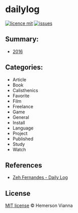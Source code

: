 # dailylog

[![licence mit](https://img.shields.io/badge/license-MIT-blue.svg?style=flat-square)](http://hemersonvianna.mit-license.org/)
[![issues](https://img.shields.io/github/issues/hemersonvianna/dailylog.svg?style=flat-square)](https://github.com/hemersonvianna/dailylog/issues)

## Summary:
  - [2016](2016/)
  
## Categories:
  - Article
  - Book
  - Calisthenics
  - Favorite
  - Film
  - Freelance
  - Game
  - General
  - Install
  - Language
  - Project
  - Published
  - Study
  - Watch

## References

  - [Zeh Fernandes - Daily Log](https://github.com/zehfernandes/dailylog)

## License

[MIT license](http://hemersonvianna.mit-license.org/) © Hemerson Vianna
